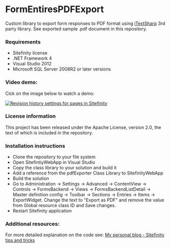 # FormEntiresPDFExport
Custom library to export form responses to PDF format using [iTextSharp](https://www.nuget.org/packages/iTextSharp/) 3rd party library. See exported sample .pdf document in this repository. 

### Requirements

* Sitefinity license
* .NET Framework 4
* Visual Studio 2012
* Microsoft SQL Server 2008R2 or later versions

### Video demo:

Cick on the image below to watch a demo:
 
[![Revision history settings for pages in Sitefinity](http://news.sudanvisiondaily.com/images/pdf-icon.png)](http://screencast.com/t/Bkvw0I7MqK0)

### License information

This project has been released under the Apache License, version 2.0, the text of which is included in the repository.

### Installation instructions

* Clone the repository to your file system
* Open SitefintiyWebApp in Visual Studio
* Copy the class library to your solution and build it
* Add a reference from the pdfExporter Class Library to SitefinityWebApp
* Build the solution
* Go to Administration -> Settings -> Advanced -> ContentView -> Controls -> FormsBackend -> Views -> FormsBackendListDetail -> Master definition config -> Toolbar -> Sections -> Entries -> Items -> ExportWidget. Change the text to "Export as PDF" and remove the value from Global resource class ID and Save changes.
* Restart Sitefinity application


### Additional resources:

For more detailed explanation on the code see:
[My personal blog - Sitefinity tips and tricks](http://www.sitefinitytipsandtricks.net/2015/03/12/form-entry-pdf-export/)
